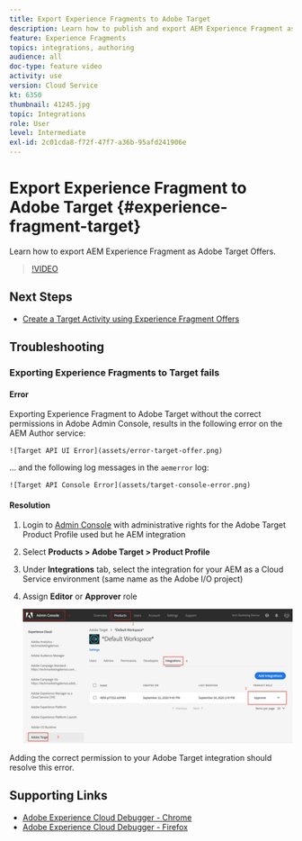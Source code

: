 ```yaml
---
title: Export Experience Fragments to Adobe Target
description: Learn how to publish and export AEM Experience Fragment as Adobe Target Offers.
feature: Experience Fragments
topics: integrations, authoring
audience: all
doc-type: feature video
activity: use
version: Cloud Service
kt: 6350
thumbnail: 41245.jpg
topic: Integrations
role: User
level: Intermediate
exl-id: 2c01cda8-f72f-47f7-a36b-95afd241906e
---
```

# Export Experience Fragment to Adobe Target {#experience-fragment-target}

Learn how to export AEM Experience Fragment as Adobe Target Offers.

>[!VIDEO](https://video.tv.adobe.com/v/41245?quality=12&learn=on)

## Next Steps

+ [Create a Target Activity using Experience Fragment Offers](./create-target-activity.md)

## Troubleshooting

### Exporting Experience Fragments to Target fails

#### Error

Exporting Experience Fragment to Adobe Target without the correct permissions in Adobe Admin Console, results in the following error on the AEM Author service:      

    ![Target API UI Error](assets/error-target-offer.png)

... and the following log messages in the `aemerror` log:

    ![Target API Console Error](assets/target-console-error.png)

#### Resolution

1. Login to [Admin Console](https://adminconsole.adobe.com/) with administrative rights for the Adobe Target Product Profile used but he AEM integration
2. Select __Products > Adobe Target > Product Profile__
3. Under __Integrations__ tab, select the integration for your AEM as a Cloud Service environment (same name as the Adobe I/O project)
4. Assign __Editor__ or __Approver__ role 

    ![Target API Error](assets/target-permissions.png)

Adding the correct permission to your Adobe Target integration should resolve this error.

## Supporting Links

+ [Adobe Experience Cloud Debugger - Chrome](https://chrome.google.com/webstore/detail/adobe-experience-cloud-de/ocdmogmohccmeicdhlhhgepeaijenapj) 
+ [Adobe Experience Cloud Debugger - Firefox](https://addons.mozilla.org/en-US/firefox/addon/adobe-experience-platform-dbg/)
